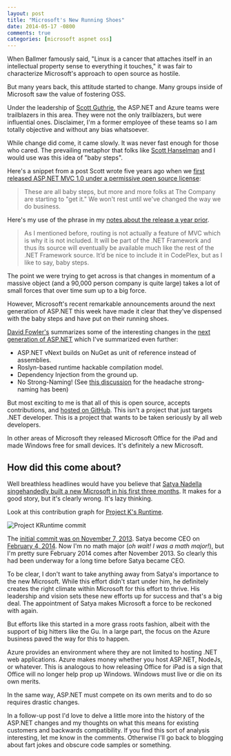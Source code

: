 ```yaml
---
layout: post
title: "Microsoft's New Running Shoes"
date: 2014-05-17 -0800
comments: true
categories: [microsoft aspnet oss]
---
```


When Ballmer famously said, "Linux is a cancer that attaches itself in an intellectual property sense to everything it touches," it was fair to characterize Microsoft's approach to open source as hostile.

But many years back, this attitude started to change. Many groups inside of Microsoft saw the value of fostering OSS.

Under the leadership of [Scott Guthrie](http://weblogs.asp.net/scottgu/), the ASP.NET and Azure teams were trailblazers in this area. They were not the only trailblazers, but were influential ones. Disclaimer, I'm a former employee of these teams so I am totally objective and without any bias whatsoever.

While change did come, it came slowly. It was never fast enough for those who cared. The prevailing metaphor that folks like [Scott Hanselman](http://hanselman.com/blog) and I would use was this idea of "baby steps".

Here's a snippet from a post Scott wrote five years ago when we [first released ASP.NET MVC 1.0 under a permissive open source license](http://www.hanselman.com/blog/MicrosoftASPNETMVC10IsNowOpenSourceMSPL.aspx):

> These are all baby steps, but more and more folks at The Company are starting to "get it." We won't rest until we've changed the way we do business.

Here's my use of the phrase in my [notes about the release a year prior](http://haacked.com/archive/2008/03/21/a-few-notes-about-the-mvc-codeplex-source-code-release.aspx/).

> As I mentioned before, routing is not actually a feature of MVC which is why it is not included. It will be part of the .NET Framework and thus its source will eventually be available much like the rest of the .NET Framework source. It’d be nice to include it in CodePlex, but as I like to say, baby steps.

The point we were trying to get across is that changes in momentum of a massive object (and a 90,000 person company is quite large) takes a lot of small forces that over time sum up to a big force.

However, Microsoft's recent remarkable announcements around the next generation of ASP.NET this week have made it clear that they've dispensed with the baby steps and have put on their running shoes.

[David Fowler's](http://davidfowl.com/) summarizes some of the interesting changes in the [next generation of ASP.NET](http://davidfowl.com/asp-net-vnext/) which I've summarized even further:

* ASP.NET vNext builds on NuGet as unit of reference instead of assemblies.
* Roslyn-based runtime hackable compilation model.
* Dependency Injection from the ground up.
* No Strong-Naming! (See [this discussion](https://github.com/octokit/octokit.net/issues/405) for the headache strong-naming has been)

But most exciting to me is that all of this is open source, accepts contributions, and [hosted on GitHub](https://github.com/aspnet). This isn't a project that just targets .NET developer. This is a project that wants to be taken seriously by all web developers.

In other areas of Microsoft they released Microsoft Office for the iPad and made Windows free for small devices. It's definitely a new Microsoft.

## How did this come about?

Well breathless headlines would have you believe that [Satya Nadella singehandedly built a new Microsoft in his first three months](http://www.businessinsider.com/nadella-builds-new-microsoft-in-3-months-2014-5). It makes for a good story, but it's clearly wrong. It's lazy thinking.

Look at this contribution graph for [Project K's Runtime](https://github.com/aspnet/KRuntime).

![Project KRuntime commit](https://cloud.githubusercontent.com/assets/19977/3005570/6e0ce8b4-dde8-11e3-8346-61b1437c190f.png)

The [initial commit was on November 7, 2013](https://github.com/aspnet/KRuntime/commit/69df15f0921792f01c80f0fad15d21cc7017b219). Satya become CEO on [February 4, 2014](http://www.microsoft.com/en-us/news/press/2014/feb14/02-04newspr.aspx). Now I'm no math major (_oh wait! I was a math major!_), but I'm pretty sure February 2014 comes after November 2013. So clearly this had been underway for a long time before Satya became CEO.

To be clear, I don't want to take anything away from Satya's importance to the new Microsoft. While this effort didn't start under him, he definitely creates the right climate within Microsoft for this effort to thrive. His leadership and vision sets these new efforts up for success and that's a big deal. The appointment of Satya makes Microsoft a force to be reckoned with again.

But efforts like this started in a more grass roots fashion, albeit with the support of big hitters like the Gu. In a large part, the focus on the Azure business paved the way for this to happen.

Azure provides an environment where they are not limited to hosting .NET web applications. Azure makes money whether you host ASP.NET, NodeJs, or whatever. This is analogous to how releasing Office for iPad is a sign that Office will no longer help prop up Windows. Windows must live or die on its own merits.

In the same way, ASP.NET must compete on its own merits and to do so requires drastic changes.

In a follow-up post I'd love to delve a little more into the history of the ASP.NET changes and my thoughts on what this means for existing customers and backwards compatibility. If you find this sort of analysis interesting, let me know in the comments. Otherwise I'll go back to blogging about fart jokes and obscure code samples or something.
